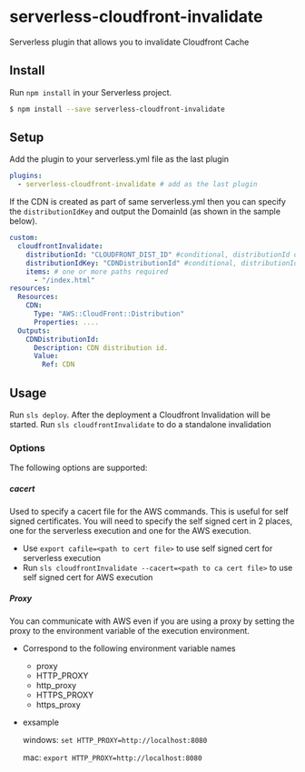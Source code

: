 # serverless-cloudfront-invalidate

Serverless plugin that allows you to invalidate Cloudfront Cache

## Install

Run `npm install` in your Serverless project.

```sh
$ npm install --save serverless-cloudfront-invalidate
```

## Setup

Add the plugin to your serverless.yml file as the last plugin

```yaml
plugins:
  - serverless-cloudfront-invalidate # add as the last plugin
```

If the CDN is created as part of same serverless.yml then you can specify the `distributionIdKey` and output the DomainId (as shown in the sample below).

```yaml
custom:
  cloudfrontInvalidate:
    distributionId: "CLOUDFRONT_DIST_ID" #conditional, distributionId or distributionIdKey is required.
    distributionIdKey: "CDNDistributionId" #conditional, distributionId or distributionIdKey is required.
    items: # one or more paths required
      - "/index.html"
resources:
  Resources:
    CDN:
      Type: "AWS::CloudFront::Distribution"
      Properties: ....
  Outputs:
    CDNDistributionId:
      Description: CDN distribution id.
      Value:
        Ref: CDN
```

## Usage

Run `sls deploy`. After the deployment a Cloudfront Invalidation will be started.
Run `sls cloudfrontInvalidate` to do a standalone invalidation

### Options

The following options are supported:

##### cacert

Used to specify a cacert file for the AWS commands. This is useful for self signed certificates. You will need to specify the self signed cert in 2 places, one for the serverless execution and one for the AWS execution.

- Use `export cafile=<path to cert file>` to use self signed cert for serverless execution
- Run `sls cloudfrontInvalidate --cacert=<path to ca cert file>` to use self signed cert for AWS execution

##### Proxy

You can communicate with AWS even if you are using a proxy by setting the proxy to the environment variable of the execution environment.

- Correspond to the following environment variable names

  - proxy
  - HTTP_PROXY
  - http_proxy
  - HTTPS_PROXY
  - https_proxy

- exsample

  windows: `set HTTP_PROXY=http://localhost:8080`

  mac: `export HTTP_PROXY=http://localhost:8080`
